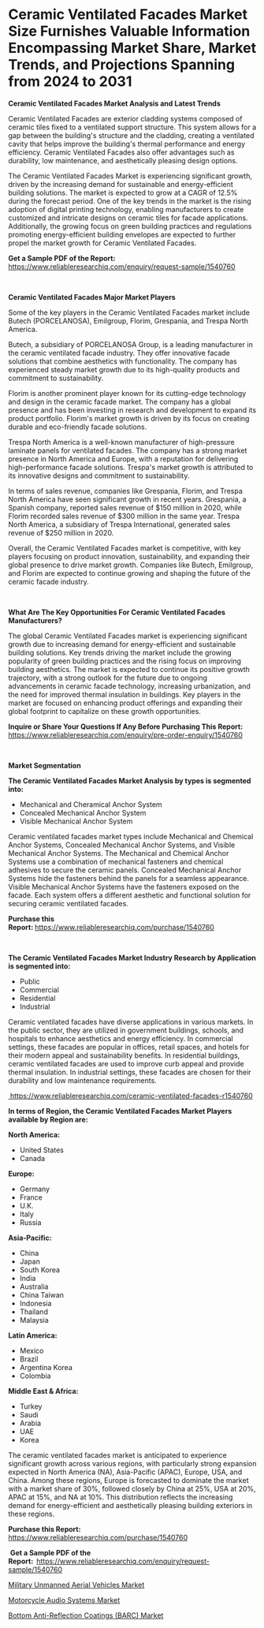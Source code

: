 <p><h1>Ceramic Ventilated Facades Market Size Furnishes Valuable Information Encompassing Market Share, Market Trends, and Projections Spanning from 2024 to 2031</h1></p><p><strong>Ceramic Ventilated Facades Market Analysis and Latest Trends</strong></p>
<p><p>Ceramic Ventilated Facades are exterior cladding systems composed of ceramic tiles fixed to a ventilated support structure. This system allows for a gap between the building's structure and the cladding, creating a ventilated cavity that helps improve the building's thermal performance and energy efficiency. Ceramic Ventilated Facades also offer advantages such as durability, low maintenance, and aesthetically pleasing design options.</p><p>The Ceramic Ventilated Facades Market is experiencing significant growth, driven by the increasing demand for sustainable and energy-efficient building solutions. The market is expected to grow at a CAGR of 12.5% during the forecast period. One of the key trends in the market is the rising adoption of digital printing technology, enabling manufacturers to create customized and intricate designs on ceramic tiles for facade applications. Additionally, the growing focus on green building practices and regulations promoting energy-efficient building envelopes are expected to further propel the market growth for Ceramic Ventilated Facades.</p></p>
<p><strong>Get a Sample PDF of the Report:&nbsp;</strong> <a href="https://www.reliableresearchiq.com/enquiry/request-sample/1540760">https://www.reliableresearchiq.com/enquiry/request-sample/1540760</a></p>
<p>&nbsp;</p>
<p><strong>Ceramic Ventilated Facades Major Market Players</strong></p>
<p><p>Some of the key players in the Ceramic Ventilated Facades market include Butech (PORCELANOSA), Emilgroup, Florim, Grespania, and Trespa North America.</p><p>Butech, a subsidiary of PORCELANOSA Group, is a leading manufacturer in the ceramic ventilated facade industry. They offer innovative facade solutions that combine aesthetics with functionality. The company has experienced steady market growth due to its high-quality products and commitment to sustainability.</p><p>Florim is another prominent player known for its cutting-edge technology and design in the ceramic facade market. The company has a global presence and has been investing in research and development to expand its product portfolio. Florim's market growth is driven by its focus on creating durable and eco-friendly facade solutions.</p><p>Trespa North America is a well-known manufacturer of high-pressure laminate panels for ventilated facades. The company has a strong market presence in North America and Europe, with a reputation for delivering high-performance facade solutions. Trespa's market growth is attributed to its innovative designs and commitment to sustainability.</p><p>In terms of sales revenue, companies like Grespania, Florim, and Trespa North America have seen significant growth in recent years. Grespania, a Spanish company, reported sales revenue of $150 million in 2020, while Florim recorded sales revenue of $300 million in the same year. Trespa North America, a subsidiary of Trespa International, generated sales revenue of $250 million in 2020.</p><p>Overall, the Ceramic Ventilated Facades market is competitive, with key players focusing on product innovation, sustainability, and expanding their global presence to drive market growth. Companies like Butech, Emilgroup, and Florim are expected to continue growing and shaping the future of the ceramic facade industry.</p></p>
<p>&nbsp;</p>
<p><strong>What Are The Key Opportunities For Ceramic Ventilated Facades Manufacturers?</strong></p>
<p><p>The global Ceramic Ventilated Facades market is experiencing significant growth due to increasing demand for energy-efficient and sustainable building solutions. Key trends driving the market include the growing popularity of green building practices and the rising focus on improving building aesthetics. The market is expected to continue its positive growth trajectory, with a strong outlook for the future due to ongoing advancements in ceramic facade technology, increasing urbanization, and the need for improved thermal insulation in buildings. Key players in the market are focused on enhancing product offerings and expanding their global footprint to capitalize on these growth opportunities.</p></p>
<p><strong>Inquire or Share Your Questions If Any Before Purchasing This Report:</strong> <a href="https://www.reliableresearchiq.com/enquiry/pre-order-enquiry/1540760">https://www.reliableresearchiq.com/enquiry/pre-order-enquiry/1540760</a></p>
<p>&nbsp;</p>
<p><strong>Market Segmentation</strong></p>
<p><strong>The Ceramic Ventilated Facades Market Analysis by types is segmented into:</strong></p>
<p><ul><li>Mechanical and Cheramical Anchor System</li><li>Concealed Mechanical Anchor System</li><li>Visible Mechanical Anchor System</li></ul></p>
<p><p>Ceramic ventilated facades market types include Mechanical and Chemical Anchor Systems, Concealed Mechanical Anchor Systems, and Visible Mechanical Anchor Systems. The Mechanical and Chemical Anchor Systems use a combination of mechanical fasteners and chemical adhesives to secure the ceramic panels. Concealed Mechanical Anchor Systems hide the fasteners behind the panels for a seamless appearance. Visible Mechanical Anchor Systems have the fasteners exposed on the facade. Each system offers a different aesthetic and functional solution for securing ceramic ventilated facades.</p></p>
<p><strong>Purchase this Report:&nbsp;</strong><a href="https://www.reliableresearchiq.com/purchase/1540760">https://www.reliableresearchiq.com/purchase/1540760</a></p>
<p>&nbsp;</p>
<p><strong>The Ceramic Ventilated Facades Market Industry Research by Application is segmented into:</strong></p>
<p><ul><li>Public</li><li>Commercial</li><li>Residential</li><li>Industrial</li></ul></p>
<p><p>Ceramic ventilated facades have diverse applications in various markets. In the public sector, they are utilized in government buildings, schools, and hospitals to enhance aesthetics and energy efficiency. In commercial settings, these facades are popular in offices, retail spaces, and hotels for their modern appeal and sustainability benefits. In residential buildings, ceramic ventilated facades are used to improve curb appeal and provide thermal insulation. In industrial settings, these facades are chosen for their durability and low maintenance requirements.</p></p>
<p><a href="https://www.reliableresearchiq.com/ceramic-ventilated-facades-r1540760">&nbsp;https://www.reliableresearchiq.com/ceramic-ventilated-facades-r1540760</a></p>
<p><strong>In terms of Region, the Ceramic Ventilated Facades Market Players available by Region are:</strong></p>
<p>
    <p> <strong> North America: </strong>
        <ul>
            <li>United States</li>
            <li>Canada</li>
        </ul>
        </p> 
    <p> <strong> Europe: </strong>
        <ul>
            <li>Germany</li>
            <li>France</li>
            <li>U.K.</li>
            <li>Italy</li>
            <li>Russia</li>
        </ul>
        </p> 
    <p> <strong> Asia-Pacific: </strong>
        <ul>
            <li>China</li>
            <li>Japan</li>
            <li>South Korea</li>
            <li>India</li>
            <li>Australia</li>
            <li>China Taiwan</li>
            <li>Indonesia</li>
            <li>Thailand</li>
            <li>Malaysia</li>
        </ul>
        </p> 
    <p> <strong> Latin America: </strong>
        <ul>
            <li>Mexico</li>
            <li>Brazil</li>
            <li>Argentina Korea</li>
            <li>Colombia</li>
        </ul>
        </p> 
    <p> <strong> Middle East & Africa: </strong>
        <ul>
            <li>Turkey</li>
            <li>Saudi</li>
            <li>Arabia</li>
            <li>UAE</li>
            <li>Korea</li>
        </ul>
    </p>
    </p>
<p><p>The ceramic ventilated facades market is anticipated to experience significant growth across various regions, with particularly strong expansion expected in North America (NA), Asia-Pacific (APAC), Europe, USA, and China. Among these regions, Europe is forecasted to dominate the market with a market share of 30%, followed closely by China at 25%, USA at 20%, APAC at 15%, and NA at 10%. This distribution reflects the increasing demand for energy-efficient and aesthetically pleasing building exteriors in these regions.</p></p>
<p><strong>Purchase this Report: </strong><a href="https://www.reliableresearchiq.com/purchase/1540760">https://www.reliableresearchiq.com/purchase/1540760</a></p>
<p>&nbsp;<strong>Get a Sample PDF of the Report:&nbsp;&nbsp;</strong><a href="https://www.reliableresearchiq.com/enquiry/request-sample/1540760">https://www.reliableresearchiq.com/enquiry/request-sample/1540760</a></p>
<p><strong></strong></p>
<p><p><a href="https://medium.com/@joshdavis1955/global-military-unmanned-aerial-vehicles-market-size-is-expected-to-experience-a-cagr-of-4-through-03f7f81b98c4">Military Unmanned Aerial Vehicles Market</a></p><p><a href="https://medium.com/@billyrice626/global-motorcycle-audio-systems-market-exploring-market-share-market-trends-and-future-growth-70aebc14b1c7">Motorcycle Audio Systems Market</a></p><p><a href="https://github.com/fxdvmliw90/Market-Research-Report-List-1/blob/main/bottom-anti-reflection-coatings-barc-market.md">Bottom Anti-Reflection Coatings (BARC) Market</a></p></p>